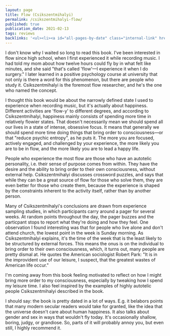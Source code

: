 ```yaml
---
layout: page
title: Flow (Csikszentmihalyi)
permalink: /csikszentmihalyi-flow/
published: true
publication_date: 2021-02-13
tags: reviews
backlinks: '<ul><li><a id="all-pages-by-date" class="internal-link" href="/all-pages-by-date/">All pages by date</a></li><li><a id="books-published-in-1990s" class="internal-link" href="/books-published-in-1990s/">Published in 1990s</a></li><li><a id="books-read-in-2021" class="internal-link" href="/books-read-in-2021/">Read in 2021</a></li><li><a id="books-tag-happiness" class="internal-link" href="/books-tag-happiness/">Happiness</a></li><li><a id="books-tag-nonfiction" class="internal-link" href="/books-tag-nonfiction/">Nonfiction</a></li><li><a id="books-tag-psychology" class="internal-link" href="/books-tag-psychology/">Psychology</a></li><li><a id="books-tag-self-help" class="internal-link" href="/books-tag-self-help/">Self-help</a></li><li><a id="reviews" class="internal-link" href="/reviews/">Reviews</a></li></ul>'
---
```


I don't know why I waited so long to read this book. I've been interested in flow since high school, when I first experienced it while recording music. I had told my mom about how twelve hours could fly by in what felt like minutes, and she said "that's called 'flow'—I experience it when I do surgery." I later learned in a positive psychology course at university that not only is there a word for this phenomenon, but there are people who study it. Csikszentmihalyi is the foremost flow researcher, and he's the one who named the concept.

I thought this book would be about the narrowly defined state I used to experience when recording music, but it's actually about happiness. Different activities are 'flow-y' to different degrees, and according to Csikszentmihalyi, happiness mainly consists of spending more time in relatively flowier states. That doesn't necessarily mean we should spend all our lives in a state of intense, obsessive focus. It means that generally we should spend more time doing things that bring order to consciousness—or that "reduce psychic entropy", as he puts it. The more you are focused, actively engaged, and challenged by your experience, the more likely you are to be in flow, and the more likely you are to lead a happy life.

People who experience the most flow are those who have an autotelic personality, i.e. their sense of purpose comes from within. They have the desire and the ability to bring order to their own consciousness, without external help. Csikszentmihalyi discusses crossword puzzles, and says that while they can be a great source of flow for those who solve them, they are even better for those who create them, because the experience is shaped by the constraints inherent to the activity itself, rather than by another person.

Many of Csikszentmihalyi's conclusions are drawn from experience sampling studies, in which participants carry around a pager for several weeks. At random points throughout the day, the pager buzzes and the particpant stops to report what they're doing and how they feel. One observation I found interesting was that for people who live alone and don't attend church, the lowest point in the week is Sunday morning. As Csikszentmihalyi explains, it's the time of the week that is the least likely to be structured by external forces. This means the onus is on the individual to bring order to their own consciousness, which, it turns out, many people are pretty dismal at. He quotes the American sociologist Robert Park: "It is in the improvident use of our leisure, I suspect, that the greatest wastes of American life occur."

I'm coming away from this book feeling motivated to reflect on how I might bring more order to my consciousness, especially by tweaking how I spend my leisure time. I also feel inspired by the examples of highly autotelic people Csikszentmihalyi described in the book.

I should say: the book is pretty dated in a lot of ways. E.g. it belabors points that many modern secular readers would take for granted, like the idea that the universe doesn't care about human happiness. It also talks about gender and sex in ways that wouldn't fly today. It's occasionally shallow, boring, judgy, or grandiose. So, parts of it will probably annoy you, but even still, I highly recommend it.